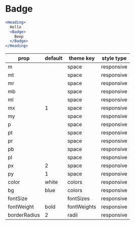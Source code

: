 # Badge

```.jsx
<Heading>
  Hello
  <Badge>
    Beep
  </Badge>
</Heading>
```

prop | default | theme key | style type
---|---|---|---
m |  | space | responsive
mt |  | space | responsive
mr |  | space | responsive
mb |  | space | responsive
ml |  | space | responsive
mx | 1 | space | responsive
my |  | space | responsive
p |  | space | responsive
pt |  | space | responsive
pr |  | space | responsive
pb |  | space | responsive
pl |  | space | responsive
px | 2 | space | responsive
py | 1 | space | responsive
color | white | colors | responsive
bg | blue | colors | responsive
fontSize |  | fontSizes | responsive
fontWeight | bold | fontWeights | responsive
borderRadius | 2 | radii | responsive